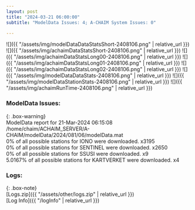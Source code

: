```yaml
---
layout: post
title: "2024-03-21 06:00:00"
subtitle: "ModelData Issues: 4; A-CHAIM System Issues: 0"

---
```


![]({{ "/assets/img/modelDataDataStatsShort-2408106.png" | relative_url }})
![]({{ "/assets/img/achaimDataStatsShort-2408106.png" | relative_url }})
![]({{ "/assets/img/achaimDataStatsLong00-2408106.png" | relative_url }})
![]({{ "/assets/img/achaimDataStatsLong01-2408106.png" | relative_url }})
![]({{ "/assets/img/achaimDataStatsLong02-2408106.png" | relative_url }})
![]({{ "/assets/img/modelDataDataStats-2408106.png" | relative_url }})
![]({{ "/assets/img/modelDataStationStats-2408106.png" | relative_url }})
![]({{ "/assets/img/achaimRunTime-2408106.png" | relative_url }})


### ModelData Issues:  
  
{: .box-warning}  
 ModelData report for 21-Mar-2024 06:15:08   
 /home/chaim/ACHAIM_SERVER/A-CHAIM/modelData/2024/081/06/modelData.mat   
 0% of all possible stations for IONO were downloaded. x3195   
 0% of all possible stations for SENTINEL were downloaded. x2650   
 0% of all possible stations for SSUSI were downloaded. x9   
 5.0167% of all possible stations for KARTVERKET were downloaded. x4   
  


### Logs:  
  
{: .box-note}  
[Logs.zip]({{ "/assets/other/logs.zip" | relative_url }})  
[Log Info]({{ "/logInfo" | relative_url }})  
